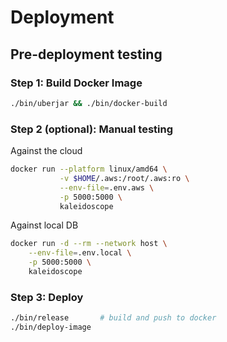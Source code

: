 # Deployment

## Pre-deployment testing

### Step 1: Build Docker Image

```bash
./bin/uberjar && ./bin/docker-build
```


### Step 2 (optional): Manual testing 

Against the cloud
```bash
docker run --platform linux/amd64 \
           -v $HOME/.aws:/root/.aws:ro \
           --env-file=.env.aws \
           -p 5000:5000 \
           kaleidoscope
```

Against local DB
```bash 
docker run -d --rm --network host \
    --env-file=.env.local \
    -p 5000:5000 \
    kaleidoscope
```

### Step 3: Deploy

```sh
./bin/release       # build and push to docker
./bin/deploy-image
```
